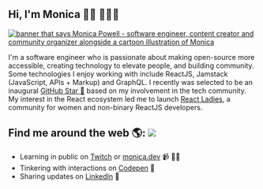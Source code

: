 <article class="markdown-body entry-content container-lg f5" itemprop="text">

# [](#hi-im-monica--)Hi, I'm Monica 👋🏾 👩🏾‍💻

[![banner that says Monica Powell - software engineer, content creator and community organizer alongside a cartoon illustration of Monica](https://raw.githubusercontent.com/M0nica/M0nica/master/gh-header-image-cropped.png)](https://raw.githubusercontent.com/M0nica/M0nica/master/gh-header-image-cropped.png)

I'm a software engineer who is passionate about making open-source more accessible, creating technology to elevate people, and building community. Some technologies I enjoy working with include ReactJS, Jamstack (JavaScript, APIs + Markup) and GraphQL. I recently was selected to be an inaugural [GitHub Star <g-emoji class="g-emoji" alias="star2" fallback-src="https://github.githubassets.com/images/icons/emoji/unicode/1f31f.png">🌟</g-emoji>](https://stars.github.com/) based on my involvement in the tech community. My interest in the React ecosystem led me to launch [React Ladies](https://www.meetup.com/React-Ladies/), a community for women and non-binary ReactJS developers.

## [](#find-me-around-the-web--)Find me around the web <g-emoji class="g-emoji" alias="earth_americas" fallback-src="https://github.githubassets.com/images/icons/emoji/unicode/1f30e.png">🌎</g-emoji>: [![](https://github.com/M0nica/M0nica/raw/main/octomonica/m0nica-octocat-rotating.gif?raw=true)](https://github.com/sponsors/M0nica)

*   Learning in public on [Twitch](https://www.twitch.tv/blacktechdiva) or [monica.dev](https://www.monica.dev/) <g-emoji class="g-emoji" alias="video_camera" fallback-src="https://github.githubassets.com/images/icons/emoji/unicode/1f4f9.png">📹</g-emoji> ✍🏾
*   Tinkering with interactions on [Codepen](https://codepen.io/m0nica) <g-emoji class="g-emoji" alias="ping_pong" fallback-src="https://github.githubassets.com/images/icons/emoji/unicode/1f3d3.png">🏓</g-emoji>
*   Sharing updates on [LinkedIn](https://www.linkedin.com/in/monicampowell/) <g-emoji class="g-emoji" alias="briefcase" fallback-src="https://github.githubassets.com/images/icons/emoji/unicode/1f4bc.png">💼</g-emoji>

</article>
